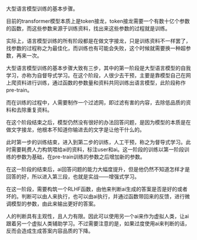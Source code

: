 大型语言模型训练的基本步骤。

目前的transformer模型本质上是token接龙，token接龙需要一个有数十亿个参数的函数，而这些参数来源于训练资料，找出来这些参数的过程就是训练。

实际上，语言模型训练的所有阶段都是在做文字接龙，只是训练资料不一样罢了，找参数的过程称之为最佳化，而训练也有可能会失败，这个时候就需要换一种超参数，再来一次。

大型语言模型训练的基本步骤大致有三步，其中的第一阶段是大型语言模型的自我学习，亦称为自督导式学习。在这个阶段，人很少去干预，主要是靠模型自己在网上爬资料进行训练，通过函数的参数量和资料共同训练出语言模型，此阶段称作pre-train。

而在训练的过程中，人需要制作一个过滤网，即过滤有害的内容，去除低品质的资料和去除重复资料。

在这个阶段结束之后，模型仍然没有很好的办法回答问题，是因为模型的本质是在做文字接龙，他根本不知道你输进去的文字是让他干什么的。

此时第一步的训练结束，进入到第二步的训练，人工干预，称之为督导式学习。此时需要耗费人力构筑喂给ai的资料，标注user和ai。这一阶段的训练以第一阶段训练的参数为基础，在pre-train训练的参数之后增加新的参数。

在这一阶段的结束后，ai回答问题的能力大幅度提升，但是他仍然不知道怎样才是回答的好，所以进入第三段，也就是实战——增强式学习。

在这一阶段，需要构筑一个RLHF函数，由他来判断ai生成的答案是否是好的或者坏的。判断可以由人来执行，也可以由ai执行，并通过函数带回来的反馈，进行微调模型的参数，由此来输出更好的答案。

人的判断具有主观性，且人力有限。因此可以使用另一个ai来作为虚拟人类，让ai跟着另一个虚拟人类辅助学习。不过需要注意的是，如果过度使用ai来判断的话，反而会造成生成答案内容品质的下降。